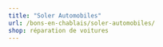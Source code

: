 ```yaml
---
title: "Soler Automobiles"
url: /bons-en-chablais/soler-automobiles/
shop: réparation de voitures
---
```

